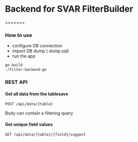 # Backend for SVAR FilterBuilder

=======


### How to use

- configure DB connection
- import DB dump ( dump.sql)
- run the app

```bash
go build
./filter-backend-go
```

### REST API

#### Get all data from the tablesave

```
POST /api/data/{table}
```

Body can contain a filtering query

#### Get unique field values

```
GET /api/data/{table}/{field}/suggest
```
